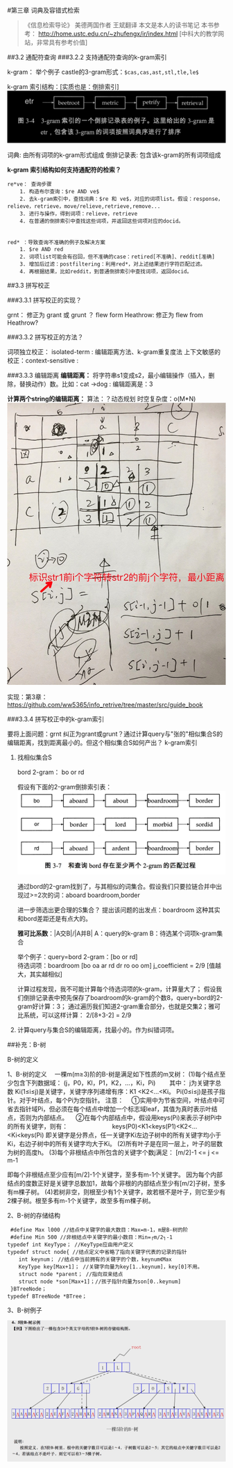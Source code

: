 #第三章 词典及容错式检索
>《信息检索导论》
>美德两国作者 王斌翻译
>本文是本人的读书笔记
>本书参考：
>http://home.ustc.edu.cn/~zhufengx/ir/index.html [中科大的教学网站，非常具有参考价值] 

##3.2 通配符查询
###3.2.2 支持通配符查询的k-gram索引

k-gram： 举个例子
    castle的3-gram形式：` $cas,cas,ast,stl,tle,le$ `
    
k-gram 索引结构：[实质也是：倒排索引]
![-w458](media/14927581967976/14962148511978.jpg)


词典: 由所有词项的k-gram形式组成
倒排记录表: 包含该k-gram的所有词项组成

**k-gram 索引结构如何支持通配符的检索？**

```
re*ve： 查询步骤
    1. 构造布尔查询：$re AND ve$
    2. 去k-gram索引中，查找词典：$re 和 ve$，对应的词项list。假设：response，relieve，retrieve，move/relieve,retrieve,remove...
    3. 进行与操作，得到词项：relieve，retrieve
    4. 在普通的倒排索引中查找这些词项，并返回这些词项对应的docid。

    
red* ：导致查询不准确的例子及解决方案 
    1. $re AND red
    2. 词项list可能会有召回，但不准确的case：retired[不准确]、reddit[准确]
    3. 增加后过滤：postfiltering：利用red*，对上述结果进行字符匹配过滤。
    4. 再根据结果，比如reddit，到普通倒排索引中查找词项，返回docid。

```
    

##3.3 拼写校正

###3.3.1 拼写校正的实现？

grnt： 修正为 grant 或 grunt ？
flew form Heathrow:  修正为 flew from Heathrow?

###3.3.2 拼写校正的方法？

词项独立校正： isolated-term : 编辑距离方法、k-gram重复度法
上下文敏感的校正：context-sensitive :

###3.3.3 编辑距离
**编辑距离：** 将字符串s1变成s2，最小编辑操作（插入，删除，替换动作）数。比如：cat ->dog : 编辑距离是：3

**计算两个string的编辑距离：**
算法：？动态规划  时空复杂度：o(M*N)
![-w456](./media/14927581967976/14944156218806.jpg)

实现：第3章：
https://github.com/ww5365/info_retrive/tree/master/src/guide_book

###3.3.4 拼写校正中的k-gram索引

要将上面问题：grnt 纠正为grant或grunt？通过计算query与"张的"相似集合S的编辑距离，找到距离最小的。但这个相似集合S如何产出？ k-gram索引

1. 找相似集合S
    
    bord 2-gram： bo or rd
    
    假设有下面的2-gram倒排索引表：
    ![-w456](media/14927581967976/14944751564047.jpg)
    
    通过bord的2-gram找到了，与其相似的词集合。假设我们只要拉链合并中出现过>=2次的词：aboard boardroom,border
    
    进一步筛选出更合理的S集合？ 提出该问题的出发点：boardroom 这种其实和bord差距还是有点大的。
    
    **雅可比系数**：|A交B|/|A并B|  A：query的k-gram B：待选某个词项k-gram集合
    
    举个例子：query=bord   2-gram：[bo or rd]    
    待选词项：boardroom [bo oa ar rd dr ro oo om]
    j_coefficient = 2/9   [值越大，其实越相似]
    
    计算过程发现，我不可能计算每个待选词项的k-gram，计算量大了；
    假设我们倒排记录表中预先保存了boardroom的k-gram的个数8，query=bord的2-gram好计算：3； 通过遍历我们知道2-gram重合部分，也就是交集2；雅可比系统，可以这样计算： 2/[8+3-2] = 2/9

2. 计算query与集合S的编辑距离，找最小的。作为纠错词项。




 














##补充：B-树


B-树的定义

1、B-树的定义
    　一棵m(m≥3)阶的B-树是满足如下性质的m叉树：
(1)每个结点至少包含下列数据域：
    (j，P0，Kl，P1，K2，…，Ki，Pi)
　　其中：
    j为关键字总数
    Ki(1≤i≤j)是关键字，关键字序列递增有序：K1 <K2<…<Ki。
    Pi(0≤i≤j)是孩子指针。对于叶结点，每个Pi为空指针。
  注意：
    　①实用中为节省空间，叶结点中可省去指针域Pi，但必须在每个结点中增加一个标志域leaf，其值为真时表示叶结点，否则为内部结点。
　②在每个内部结点中，假设用keys(Pi)来表示子树Pi中的所有关键字，则有：
　　　　　　　keys(P0)<K1<keys(P1)<K2<…<Ki<keys(Pi)
即关键字是分界点，任一关键字Ki左边子树中的所有关键字均小于Ki，右边子树中的所有关键字均大于Ki。
(2)所有叶子是在同一层上，叶子的层数为树的高度h。
(3)每个非根结点中所包含的关键字个数j满足：
                [m/2]-1 <= j <= m-1

即每个非根结点至少应有[m/2]-1个关键字，至多有m-1个关键字。
因为每个内部结点的度数正好是关键字总数加1，故每个非根的内部结点至少有[m/2]子树，至多有m棵子树。
(4)若树非空，则根至少有1个关键字，故若根不是叶子，则它至少有2棵子树。根至多有m-1个关键字，故至多有m棵子树。

2、B-树的存储结构

```
 #define Max l000 //结点中关键字的最大数目：Max=m-1，m是B-树的阶
 #define Min 500 //非根结点中关键字的最小数目：Min=┌m/2┐-1
typedef int KeyType； //KeyType应由用户定义
typedef struct node{ //结点定义中省略了指向关键字代表的记录的指针
  　int keynum； //结点中当前拥有的关键字的个数，keynum《Max
  　KeyType key[Max+1]； //关键字向量为key[1..keynum]，key[0]不用。
  　struct node *parent； //指向双亲结点
  　struct node *son[Max+1]；//孩子指针向量为son[0..keynum]
 }BTreeNode；
typedef BTreeNode *BTree；
```

3、B-树例子

![-w500](media/14927581967976/14942206953089.jpg)


